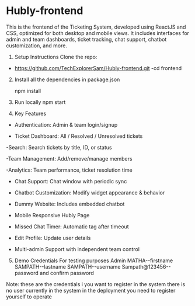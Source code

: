 
# Hubly-frontend
This is the frontend of the Ticketing System, developed using ReactJS and CSS, optimized for both desktop and mobile views. It includes interfaces for admin and team dashboards, ticket tracking, chat support, chatbot customization, and more.

1. Setup Instructions
Clone the repo:
- https://github.com/TechExplorerSam/Hubly-frontend.git
-cd frontend

2. Install all the dependencies in package.json

   npm install

3. Run locally
    npm start

4. Key Features
- Authentication: Admin & team login/signup

- Ticket Dashboard: All / Resolved / Unresolved tickets

-Search: Search tickets by title, ID, or status

-Team Management: Add/remove/manage members

-Analytics: Team performance, ticket resolution time

- Chat Support: Chat window with periodic sync

- Chatbot Customization: Modify widget appearance & behavior

- Dummy Website: Includes embedded chatbot

- Mobile Responsive Hubly Page

- Missed Chat Timer: Automatic tag after timeout

- Edit Profile: Update user details

- Multi-admin Support with independent team control

5. Demo Credentials
For testing purposes
Admin
MATHA--firstname
SAMPATH--lastname
SAMPATH--username
Sampath@123456--password and confirm password

Note: these are the credentials i you want to register in the system there is no user currently in the system in the deployment you need to register yourself to operate




